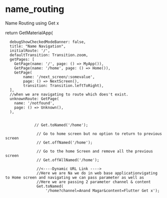 # name_routing

 Name Routing using Get x
 
 return GetMaterialApp(
 
      debugShowCheckedModeBanner: false,
      title: "Name Navigation",
      initialRoute: '/',
      defaultTransition: Transition.zoom,
      getPages: [
        GetPage(name: '/', page: () => MyApp()),
        GetPage(name: '/home', page: () => Home()),
        GetPage(
            name: '/next_screen/:somevalue',
            page: () => NextScreen(),
            transition: Transition.leftToRight),
      ],
      //when we are navigating to route which does't exist.
      unknownRoute: GetPage(
        name: '/notfound',
        page: () => Unknown(),
      ),
      
      
                 // Get.toNamed('/home');

                  // Go to home screen but no option to return to previous screen
                  // Get.offNamed('/home');

                  // Go to the home Screen and remove all the previous screen
                  // Get.offAllNamed('/home');

                  //<----Dynamic URL Link ---->
                  //Here we are Na we do in web base applicationvigating to Home screen and navigating we can pass parameter as well as
                  //Here we are passing 2 parameter channel & content
                  Get.toNamed(
                      '/home?channel=Anand Magar&content=Flutter Get x');
      
      
      
      
      
